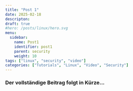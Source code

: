 ```yaml
---
title: "Post 1"
date: 2025-02-18
descripton: 
draft: true
#hero: /posts/linux/hero.svg
menu:
  sidebar:
    name: Post1
    identifier: post1
    parent: security
    weight: 10
tags: ["linux", "security", "video"]
categories: ["Tutorials", "Linux", "Video", "Security"]
---
```

### Der vollständige Beitrag folgt in Kürze...